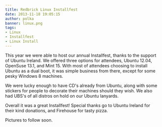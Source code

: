 ```yaml
---
title: Redbrick Linux Installfest
date: 2013-11-18 19:05:15
author: polka
banner: linux.png
tags:
- Linux
- Installfest
- Linux Install
---
```


This year we were able to host our annual Installfest, thanks to the support of
Ubuntu Ireland. We offered three options for attendees, Ubuntu 12.04, OpenSuse
13.1, and Mint 15. With most of attendees choosing to install Ubuntu as a dual
boot, it was simple business from there, except for some pesky Windows 8
machines.

<!-- more -->
We were lucky enough to have CD's already from Ubuntu, along with some
stickers for people to decorate their machines should they wish. We also had
UBS's of all distros on hold on our Ubuntu lanyards.

Overall it was a great Installfest! Special thanks go to Ubuntu Ireland for
their kind donations, and Firehouse for tasty pizza.

Pictures to follow soon.
